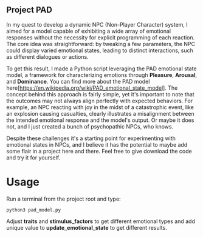 ## Project PAD
In my quest to develop a dynamic NPC (Non-Player Character) system, I aimed for a model capable of exhibiting a wide array of emotional responses without the necessity for explicit programming of each reaction. The core idea was straightforward: by tweaking a few parameters, the NPC could display varied emotional states, leading to distinct interactions, such as different dialogues or actions.

To get this result, I made a Python script leveraging the PAD emotional state model, a framework for characterizing emotions through **Pleasure**, **Arousal**, and **Dominance**. You can find more about the PAD model here[https://en.wikipedia.org/wiki/PAD_emotional_state_model]. The concept behind this approach is fairly simple, yet it's important to note that the outcomes may not always align perfectly with expected behaviors. For example, an NPC reacting with joy in the midst of a catastrophic event, like an explosion causing casualties, clearly illustrates a misalignment between the intended emotional response and the model's output. Or maybe it does not, and I just created a bunch of psychopathic NPCs, who knows.

Despite these challenges it's a starting point for experimenting with emotional states in NPCs, and I believe it has the potential to maybe add some flair in a project here and there. Feel free to give download the code and try it for yourself.

# Usage
Run a terminal from the project root and type:
```
python3 pad_model.py
```

Adjust **traits** and **stimulus_factors** to get different emotional types and add unique value to **update_emotional_state** to get different results.